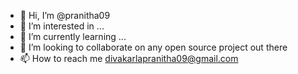 - 👋 Hi, I’m @pranitha09
- 👀 I’m interested in ...
- 🌱 I’m currently learning ...
- 💞️ I’m looking to collaborate on any open source project out there
- 📫 How to reach me divakarlapranitha09@gmail.com

<!---
pranitha09/pranitha09 is a ✨ special ✨ repository because its `README.md` (this file) appears on your GitHub profile.
You can click the Preview link to take a look at your changes.
--->
